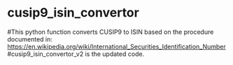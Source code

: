# cusip9_isin_convertor
#This python function converts CUSIP9 to ISIN based on the procedure documented in: https://en.wikipedia.org/wiki/International_Securities_Identification_Number
#cusip9_isin_convertor_v2 is the updated code. 
